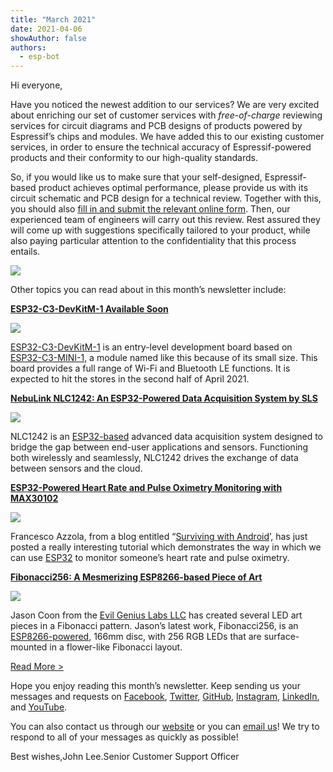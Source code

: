 ```yaml
---
title: "March 2021"
date: 2021-04-06
showAuthor: false
authors: 
  - esp-bot
---
```

Hi everyone,

Have you noticed the newest addition to our services? We are very excited about enriching our set of customer services with *free-of-charge* reviewing services for circuit diagrams and PCB designs of products powered by Espressif’s chips and modules. We have added this to our existing customer services, in order to ensure the technical accuracy of Espressif-powered products and their conformity to our high-quality standards.

So, if you would like us to make sure that your self-designed, Espressif-based product achieves optimal performance, please provide us with its circuit schematic and PCB design for a technical review. Together with this, you should also [fill in and submit the relevant online form](https://www.espressif.com/en/contact-us/circuit-schematic-pcb-design-review). Then, our experienced team of engineers will carry out this review. Rest assured they will come up with suggestions specifically tailored to your product, while also paying particular attention to the confidentiality that this process entails.

![](img/march-1.webp)

Other topics you can read about in this month’s newsletter include:

[__ESP32-C3-DevKitM-1 Available Soon__ ](https://www.espressif.com/en/news/ESP32-C3-DevKitM-1)

![](img/march-2.webp)

[ESP32-C3-DevKitM-1](https://docs.espressif.com/projects/esp-idf/en/latest/esp32c3/hw-reference/esp32c3/user-guide-devkitm-1.html) is an entry-level development board based on [ESP32-C3-MINI-1](https://www.espressif.com/sites/default/files/documentation/esp32-c3-mini-1_datasheet_en.pdf), a module named like this because of its small size. This board provides a full range of Wi-Fi and Bluetooth LE functions. It is expected to hit the stores in the second half of April 2021.

[__NebuLink NLC1242: An ESP32-Powered Data Acquisition System by SLS__ ](https://www.espressif.com/en/news/NebuLink)

![](img/march-3.webp)

NLC1242 is an [ESP32-based](https://www.espressif.com/en/products/modules/esp32) advanced data acquisition system designed to bridge the gap between end-user applications and sensors. Functioning both wirelessly and seamlessly, NLC1242 drives the exchange of data between sensors and the cloud.

[__ESP32-Powered Heart Rate and Pulse Oximetry Monitoring with MAX30102__ ](https://www.espressif.com/en/news/ESP32_and_MAX30102)

![](img/march-4.webp)

Francesco Azzola, from a blog entitled “[Surviving with Android](https://www.survivingwithandroid.com/esp32-heart-rate-pulse-oximetery-with-max30102/)’, has just posted a really interesting tutorial which demonstrates the way in which we can use [ESP32](https://www.espressif.com/en/products/socs/esp32) to monitor someone’s heart rate and pulse oximetry.

[__Fibonacci256: A Mesmerizing ESP8266-based Piece of Art__ ](https://www.espressif.com/en/news/Fibonacci256)

![](img/march-5.webp)

Jason Coon from the [Evil Genius Labs LLC](https://www.tindie.com/stores/jasoncoon/) has created several LED art pieces in a Fibonacci pattern. Jason’s latest work, Fibonacci256, is an [ESP8266-powered](https://www.espressif.com/en/products/socs/esp8266), 166mm disc, with 256 RGB LEDs that are surface-mounted in a flower-like Fibonacci layout.

[Read More >](https://www.espressif.com/en/company/newsroom/news)

Hope you enjoy reading this month’s newsletter. Keep sending us your messages and requests on [Facebook](https://espressif.us15.list-manage.com/track/click?u=40830afd8eb6f70ab5e47b7a4&id=c4a255994f&e=309e9b0452), [Twitter](https://espressif.us15.list-manage.com/track/click?u=40830afd8eb6f70ab5e47b7a4&id=65227f5ce9&e=309e9b0452), [GitHub](https://github.com/espressif), [Instagram](https://espressif.us15.list-manage.com/track/click?u=40830afd8eb6f70ab5e47b7a4&id=7a5d88fa55&e=309e9b0452), [LinkedIn](https://espressif.us15.list-manage.com/track/click?u=40830afd8eb6f70ab5e47b7a4&id=4a49c35eb3&e=309e9b0452), and [YouTube](https://espressif.us15.list-manage.com/track/click?u=40830afd8eb6f70ab5e47b7a4&id=60d3d0280a&e=309e9b0452).

You can also contact us through our [website](https://www.espressif.com/en/contact-us/sales-questions) or you can [email us](mailto://newsletter@espressif.com)! We try to respond to all of your messages as quickly as possible!

Best wishes,John Lee.Senior Customer Support Officer
